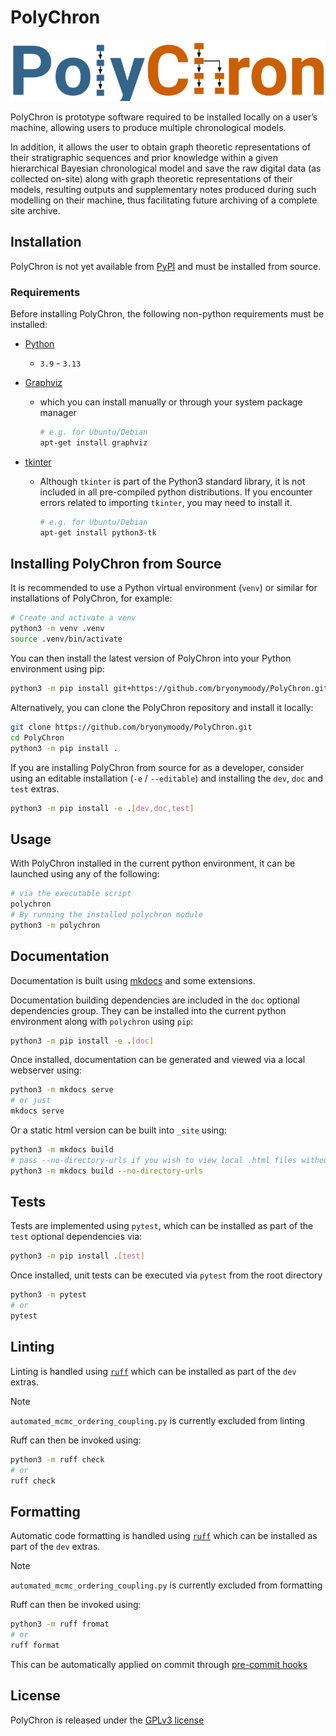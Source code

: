 # PolyChron

![PolyChron Logo](./src/polychron/resources/logo.png)

PolyChron is prototype software required to be installed locally on a user’s machine, allowing users to produce multiple chronological models.

In addition, it allows the user to obtain graph theoretic representations
of their stratigraphic sequences and prior knowledge within a given hierarchical Bayesian chronological model and save the raw digital data (as collected on-site) along with graph theoretic representations of their models, resulting outputs and supplementary notes produced during such modelling on their machine, thus facilitating future archiving of a complete site archive.

## Installation

PolyChron is not yet available from [PyPI](https://pypi.org/) and must be installed from source.

### Requirements

Before installing PolyChron, the following non-python requirements must be installed:

- [Python](https://www.python.org/)
    - `3.9` - `3.13`

- [Graphviz](https://www.graphviz.org/)
    - which you can install manually or through your system package manager

        ```bash
        # e.g. for Ubuntu/Debian
        apt-get install graphviz
        ```

- [tkinter](https://docs.python.org/3/library/tkinter.html)
    - Although `tkinter` is part of the Python3 standard library, it is not included in all pre-compiled python distributions. If you encounter errors related to importing `tkinter`, you may need to install it.

        ```bash
        # e.g. for Ubuntu/Debian
        apt-get install python3-tk
        ```

## Installing PolyChron from Source

It is recommended to use a Python virtual environment (`venv`) or similar for installations of PolyChron, for example:

```bash
# Create and activate a venv
python3 -m venv .venv
source .venv/bin/activate
```

You can then install the latest version of PolyChron into your Python environment using pip:

```bash
python3 -m pip install git+https://github.com/bryonymoody/PolyChron.git
```

Alternatively, you can clone the PolyChron repository and install it locally:

```bash
git clone https://github.com/bryonymoody/PolyChron.git
cd PolyChron
python3 -m pip install .
```

If you are installing PolyChron from source for as a developer, consider using an editable installation (`-e` / `--editable`) and installing the `dev`, `doc` and `test` extras.

```bash
python3 -m pip install -e .[dev,doc,test]
```

## Usage

With PolyChron installed in the current python environment, it can be launched using any of the following:

```bash
# via the executable script
polychron
# By running the installed polychron module
python3 -m polychron
```

## Documentation

Documentation is built using [mkdocs](https://github.com/mkdocs/mkdocs) and some extensions.

Documentation building dependencies are included in the `doc` optional dependencies group.
They can be installed into the current python environment along with `polychron` using `pip`:

```bash
python3 -m pip install -e .[doc]
```

Once installed, documentation can be generated and viewed via a local webserver using:

```bash
python3 -m mkdocs serve
# or just
mkdocs serve
```

Or a static html version can be built into `_site` using:

```bash
python3 -m mkdocs build
# pass --no-directory-urls if you wish to view local .html files without a web server
python3 -m mkdocs build --no-directory-urls
```

## Tests

Tests are implemented using `pytest`, which can be installed as part of the `test` optional dependencies via:

```bash
python3 -m pip install .[test]
```

Once installed, unit tests can be executed via `pytest` from the root directory

```bash
python3 -m pytest
# or
pytest
```

## Linting

Linting is handled using [`ruff`](https://github.com/astral-sh/ruff) which can be installed as part of the `dev` extras.

> [!NOTE]  
> `automated_mcmc_ordering_coupling.py` is currently excluded from linting

Ruff can then be invoked using:

```bash
python3 -m ruff check
# or
ruff check
```

## Formatting

Automatic code formatting is handled using [`ruff`](https://github.com/astral-sh/ruff) which can be installed as part of the `dev` extras.

> [!NOTE]  
> `automated_mcmc_ordering_coupling.py` is currently excluded from formatting

Ruff can then be invoked using:

```bash
python3 -m ruff fromat
# or
ruff format
```

This can be automatically applied on commit through [pre-commit hooks](https://docs.astral.sh/ruff/integrations/#pre-commit)


## License

PolyChron is released under the [GPLv3 license](LICENSE)
